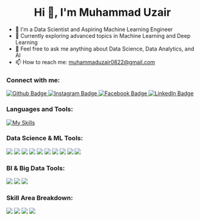 <h1 align="center">Hi 👋, I'm Muhammad Uzair</h1>

- 🔭 I'm a Data Scientist and Aspiring Machine Learning Engineer
- 🌱 Currently exploring advanced topics in Machine Learning and Deep Learning
- 💬 Feel free to ask me anything about Data Science, Data Analytics, and AI
- 📫 How to reach me: muhammaduzair0822@gmail.com

### Connect with me:
<div id="badges">
  <a href="https://github.com/MuhammadUzaires">
    <img src="https://img.shields.io/badge/Github-white?style=for-the-badge&logo=Github&logoColor=black" alt="Github Badge"/>
  </a>
  <a href="https://instagram.com/">
    <img src="https://img.shields.io/badge/Instagram-purple?style=for-the-badge&logo=instagram&logoColor=white" alt="Instagram Badge"/>
  </a>
  <a href="https://facebook.com/">
    <img src="https://img.shields.io/badge/Facebook-blue?style=for-the-badge&logo=facebook&logoColor=white" alt="Facebook Badge"/>
  </a>
  <a href="https://www.linkedin.com/in/muhammad-uzair-666119320/">
    <img src="https://img.shields.io/badge/LinkedIn-blue?style=for-the-badge&logo=linkedin&logoColor=white" alt="LinkedIn Badge"/>
  </a>
</div>

### Languages and Tools:
[![My Skills](https://skillicons.dev/icons?i=python,mysql,tensorflow,pytorch,Matplotlib,seaboan,pandas,numpy&perline=6)](https://skillicons.dev)

### Data Science & ML Tools:
<div>
  <img src="https://img.shields.io/badge/-Jupyter-F37626?style=for-the-badge&logo=jupyter&logoColor=white"/>
  <img src="https://img.shields.io/badge/-NumPy-013243?style=for-the-badge&logo=numpy&logoColor=white"/>
  <img src="https://img.shields.io/badge/-Pandas-150458?style=for-the-badge&logo=pandas&logoColor=white"/>
  <img src="https://img.shields.io/badge/-Matplotlib-3A77A6?style=for-the-badge&logo=python&logoColor=white"/>
  <img src="https://img.shields.io/badge/-Seaborn-3776AB?style=for-the-badge&logo=python&logoColor=white"/>
  <img src="https://img.shields.io/badge/-Scikit--Learn-F7931E?style=for-the-badge&logo=scikitlearn&logoColor=white"/>
  <img src="https://img.shields.io/badge/-TensorFlow-FF6F00?style=for-the-badge&logo=tensorflow&logoColor=white"/>
  <img src="https://img.shields.io/badge/-PyTorch-EE4C2C?style=for-the-badge&logo=pytorch&logoColor=white"/>
  <img src="https://img.shields.io/badge/-Keras-D00000?style=for-the-badge&logo=keras&logoColor=white"/>
  <img src="https://img.shields.io/badge/-Hugging%20Face-FFD700?style=for-the-badge&logo=huggingface&logoColor=black"/>
</div>

### BI & Big Data Tools:
<div>
  <img src="https://img.shields.io/badge/-Tableau-E97627?style=for-the-badge&logo=tableau&logoColor=white"/>
  <img src="https://img.shields.io/badge/-Power%20BI-F2C811?style=for-the-badge&logo=powerbi&logoColor=black"/>
  <img src="https://img.shields.io/badge/-Apache%20Spark-E25A1C?style=for-the-badge&logo=apachespark&logoColor=white"/>
</div>

### Skill Area Breakdown:
<div>
  <img src="https://img.shields.io/badge/Data%20Science-70%25-70db70?style=for-the-badge&logo=python&logoColor=white"/>
  <img src="https://img.shields.io/badge/Machine%20Learning-40%25-f1c232?style=for-the-badge&logo=python&logoColor=white"/>
  <img src="https://img.shields.io/badge/Data%20Analytics-60%25-ffbf00?style=for-the-badge&logo=tableau&logoColor=white"/>
  <img src="https://img.shields.io/badge/Deep%20Learning-30%25-ff6666?style=for-the-badge&logo=tensorflow&logoColor=white"/>
</div>
